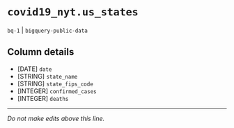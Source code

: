# `covid19_nyt.us_states`
`bq-1` | `bigquery-public-data`

## Column details
* [DATE]      `date`
* [STRING]    `state_name`
* [STRING]    `state_fips_code`
* [INTEGER]   `confirmed_cases`
* [INTEGER]   `deaths`

-------------------------------------------------------------------------------
*Do not make edits above this line.*
